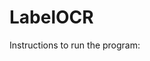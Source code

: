 # LabelOCR

Instructions to run the program:

<!-- Install these libraries in the current directory:

pip install virtualenv

pip install pytesseract

pip install opencv-python
 -->

